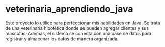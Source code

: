 # veterinaria_aprendiendo_java
Este proyecto lo utilicé para perfeccionar mis habilidades en Java. Se trata de una veterinaria hipotética donde se pueden agregar clientes y sus mascotas. Además, el sistema se conecta con una base de datos para registrar y almacenar los datos de manera organizada.
